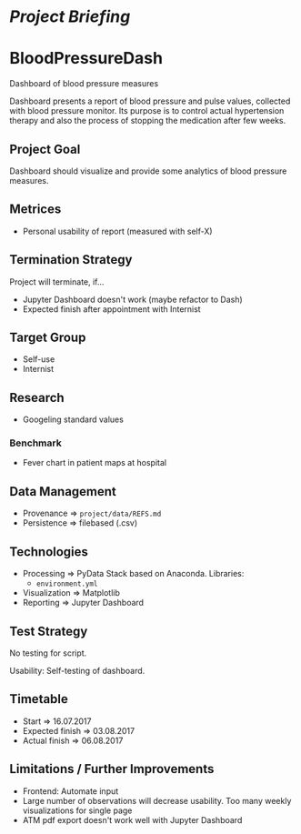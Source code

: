 *Project Briefing*
==================

# BloodPressureDash
Dashboard of blood pressure measures

Dashboard presents a report of blood pressure and pulse values, collected with blood pressure monitor. Its purpose is to control actual hypertension therapy and also the process of stopping the medication after few weeks.


## Project Goal
Dashboard should visualize and provide some analytics of blood pressure measures.


## Metrices
* Personal usability of report (measured with self-X)


## Termination Strategy
Project will terminate, if...

* Jupyter Dashboard doesn't work (maybe refactor to Dash)
* Expected finish after appointment with Internist


## Target Group
* Self-use
* Internist


## Research
* Googeling standard values


### Benchmark
* Fever chart in patient maps at hospital


## Data Management
* Provenance => `project/data/REFS.md`
* Persistence => filebased (.csv)


## Technologies
* Processing => PyData Stack based on Anaconda. Libraries:
    * `environment.yml`
* Visualization => Matplotlib
* Reporting => Jupyter Dashboard


## Test Strategy
No testing for script.

Usability: Self-testing of dashboard.


## Timetable
* Start => 16.07.2017
* Expected finish => 03.08.2017
* Actual finish => 06.08.2017


## Limitations / Further Improvements
* Frontend: Automate input
* Large number of observations will decrease usability. Too many weekly visualizations for single page
* ATM pdf export doesn't work well with Jupyter Dashboard